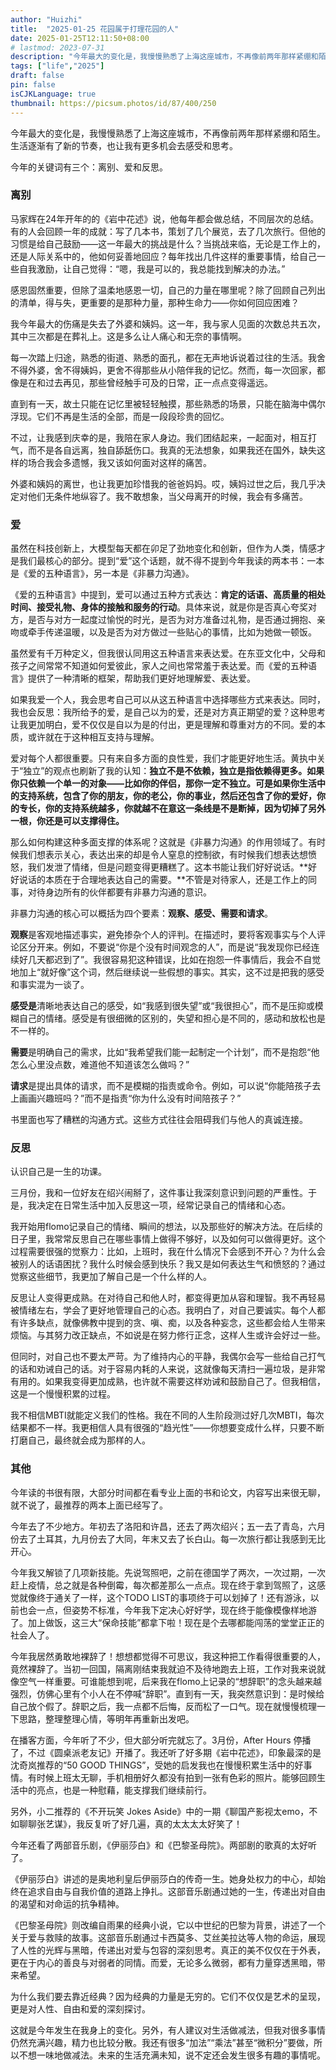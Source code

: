 ```yaml
---
author: "Huizhi"
title:  "2025-01-25 花园属于打理花园的人" 
date: 2025-01-25T12:11:50+08:00 
# lastmod: 2023-07-31
description: "今年最大的变化是，我慢慢熟悉了上海这座城市，不再像前两年那样紧绷和陌生。"
tags: ["life","2025"]
draft: false
pin: false
isCJKLanguage: true
thumbnail: https://picsum.photos/id/87/400/250
---
```

今年最大的变化是，我慢慢熟悉了上海这座城市，不再像前两年那样紧绷和陌生。生活逐渐有了新的节奏，也让我有更多机会去感受和思考。

今年的关键词有三个：离别、爱和反思。

### 离别

马家辉在24年开年的的《岩中花述》说，他每年都会做总结，不同层次的总结。有的人会回顾一年的成就：写了几本书，策划了几个展览，去了几次旅行。但他的习惯是给自己鼓励——这一年最大的挑战是什么？当挑战来临，无论是工作上的，还是人际关系中的，他如何妥善地回应？每年找出几件这样的重要事情，给自己一些自我激励，让自己觉得：“嗯，我是可以的，我总能找到解决的办法。”

感恩固然重要，但除了温柔地感恩一切，自己的力量在哪里呢？除了回顾自己列出的清单，得与失，更重要的是那种力量，那种生命力——你如何回应困难？

我今年最大的伤痛是失去了外婆和姨妈。这一年，我与家人见面的次数总共五次，其中三次都是在葬礼上。这是多么让人痛心和无奈的事情啊。

每一次踏上归途，熟悉的街道、熟悉的面孔，都在无声地诉说着过往的生活。我舍不得外婆，舍不得姨妈，更舍不得那些从小陪伴我的记忆。然而，每一次回家，都像是在和过去再见，那些曾经触手可及的日常，正一点点变得遥远。

直到有一天，故土只能在记忆里被轻轻触摸，那些熟悉的场景，只能在脑海中偶尔浮现。它们不再是生活的全部，而是一段段珍贵的回忆。

不过，让我感到庆幸的是，我陪在家人身边。我们团结起来，一起面对，相互打气，而不是各自远离，独自舔舐伤口。我真的无法想象，如果我还在国外，缺失这样的场合我会多遗憾，我又该如何面对这样的痛苦。

外婆和姨妈的离世，也让我更加珍惜我的爸爸妈妈。哎，姨妈过世之后，我几乎决定对他们无条件地纵容了。我不敢想象，当父母离开的时候，我会有多痛苦。

### 爱

虽然在科技创新上，大模型每天都在卯足了劲地变化和创新，但作为人类，情感才是我们最核心的部分。提到“爱”这个话题，就不得不提到今年我读的两本书：一本是《爱的五种语言》，另一本是《非暴力沟通》。

《爱的五种语言》中提到，爱可以通过五种方式表达：**肯定的话语、高质量的相处时间、接受礼物、身体的接触和服务的行动**。具体来说，就是你是否真心夸奖对方，是否与对方一起度过愉悦的时光，是否为对方准备过礼物，是否通过拥抱、亲吻或牵手传递温暖，以及是否为对方做过一些贴心的事情，比如为她做一顿饭。

虽然爱有千万种定义，但我很认同用这五种语言来表达爱。在东亚文化中，父母和孩子之间常常不知道如何爱彼此，家人之间也常常羞于表达爱。而《爱的五种语言》提供了一种清晰的框架，帮助我们更好地理解爱、表达爱。

如果我爱一个人，我会思考自己可以从这五种语言中选择哪些方式来表达。同时，我也会反思：我所给予的爱，是自己以为的爱，还是对方真正期望的爱？这种思考让我更加明白，爱不仅仅是自以为是的付出，更是理解和尊重对方的不同。爱的本质，或许就在于这种相互支持与理解。

爱对每个人都很重要。只有来自多方面的良性爱，我们才能更好地生活。黄执中关于“独立”的观点也刷新了我的认知：**独立不是不依赖，独立是指依赖得更多。如果你只依赖一个单一的对象——比如你的伴侣，那你一定不独立。可是如果你生活中的支持系统，包含了你的朋友，你的老公，你的事业，然后还包含了你的爱好，你的专长，你的支持系统越多，你就越不在意这一条线是不是断掉，因为切掉了另外一根，你还是可以支撑得住。**

那么如何构建这种多面支撑的体系呢？这就是《非暴力沟通》的作用领域了。有时候我们想表示关心，表达出来的却是令人窒息的控制欲，有时候我们想表达想愤怒，我们发泄了情绪，但是问题变得更糟糕了。这本书能让我们好好说话。**好好说话的本质在于合理地表达自己的需要。**不管是对待家人，还是工作上的同事，对待身边所有的伙伴都要有非暴力沟通的意识。

非暴力沟通的核心可以概括为四个要素：**观察、感受、需要和请求**。

**观察**是客观地描述事实，避免掺杂个人的评判。在描述时，要将客观事实与个人评论区分开来。例如，不要说“你是个没有时间观念的人”，而是说“我发现你已经连续好几天都迟到了”。我很容易犯这种错误，比如在抱怨一件事情后，我会不自觉地加上“就好像”这个词，然后继续说一些假想的事实。其实，这不过是把我的感受和事实混为一谈了。

**感受是**清晰地表达自己的感受，如“我感到很失望”或“我很担心”，而不是压抑或模糊自己的情绪。感受是有很细微的区别的，失望和担心是不同的，感动和放松也是不一样的。

**需要**是明确自己的需求，比如“我希望我们能一起制定一个计划”，而不是抱怨“他怎么心里没点数，难道他不知道该怎么做吗？”

**请求**是提出具体的请求，而不是模糊的指责或命令。例如，可以说“你能陪孩子去上画画兴趣班吗？”而不是指责“你为什么没有时间陪孩子？”

书里面也写了糟糕的沟通方式。这些方式往往会阻碍我们与他人的真诚连接。

### 反思

认识自己是一生的功课。

三月份，我和一位好友在绍兴闹掰了，这件事让我深刻意识到问题的严重性。于是，我决定在日常生活中加入反思这一项，经常记录自己的情绪和心态。

我开始用flomo记录自己的情绪、瞬间的想法，以及那些好的解决方法。在后续的日子里，我常常反思自己在哪些事情上做得不够好，以及如何可以做得更好。这个过程需要很强的觉察力：比如，上班时，我在什么情况下会感到不开心？为什么会被别人的话语困扰？我什么时候会感到快乐？我又是如何表达生气和愤怒的？通过觉察这些细节，我更加了解自己是一个什么样的人。

反思让人变得更成熟。在对待自己和他人时，都变得更加从容和理智。我不再轻易被情绪左右，学会了更好地管理自己的心态。我明白了，对自己要诚实。每个人都有许多缺点，就像佛教中提到的贪、嗔、痴，以及各种妄念，这些都会给人生带来烦恼。与其努力改正缺点，不如说是在努力修行正念，这样人生或许会好过一些。

但同时，对自己也不要太严苛。为了维持内心的平静，我偶尔会写一些给自己打气的话和劝诫自己的话。对于容易内耗的人来说，这就像每天清扫一遍垃圾，是非常有用的。如果我变得更加成熟，也许就不需要这样劝诫和鼓励自己了。但我相信，这是一个慢慢积累的过程。

我不相信MBTI就能定义我们的性格。我在不同的人生阶段测过好几次MBTI，每次结果都不一样。我更相信人具有很强的“趋光性”——你想要变成什么样，只要不断打磨自己，最终就会成为那样的人。

### 其他

今年读的书很有限，大部分时间都在看专业上面的书和论文，内容写出来很无聊，就不说了，最推荐的两本上面已经写了。

今年去了不少地方。年初去了洛阳和许昌，还去了两次绍兴；五一去了青岛，六月份去了土耳其，九月份去了大同，年末又去了长白山。每一次旅行都让我感到无比开心。

今年我又解锁了几项新技能。先说驾照吧，之前在德国学了两次，一次过期，一次赶上疫情，总之就是各种倒霉，每次都差那么一点点。现在终于拿到驾照了，这感觉就像终于通关了一样，这个TODO LIST的事项终于可以划掉了！还有游泳，以前也会一点，但姿势不标准，今年我下定决心好好学，现在终于能像模像样地游了。加上做饭，这三大“保命技能”都拿下啦！现在是个去哪都能闯荡的堂堂正正的社会人了。

今年我居然勇敢地裸辞了！想想都觉得不可思议，我这种把工作看得很重要的人，竟然裸辞了。当初一回国，隔离刚结束我就迫不及待地跑去上班，工作对我来说就像空气一样重要。可谁能想到呢，后来我在flomo上记录的“想辞职”的念头越来越强烈，仿佛心里有个小人在不停喊“辞职”。直到有一天，我突然意识到：是时候给自己放个假了。辞职之后，我一点都不后悔，反而松了一口气。现在就慢慢梳理一下思路，整理整理心情，等明年再重新出发吧。

在播客方面，今年听了不少，但大部分听完就忘了。3月份，After Hours 停播了，不过《圆桌派老友记》开播了。我还听了好多期《岩中花述》，印象最深的是沈奇岚推荐的“50 GOOD THINGS”，受她的启发我也在慢慢积累生活中的好事情。有时候上班太无聊，手机相册好久都没有拍到一张有色彩的照片。能够回顾生活中的亮点，也是一种慰藉，能支撑我们继续前行。

另外，小二推荐的《不开玩笑 Jokes Aside》中的一期《聊国产影视太emo，不如聊聊张艺谋》，我反复听了好几遍，真的太太太太好笑了！

今年还看了两部音乐剧，《伊丽莎白》和《巴黎圣母院》。两部剧的歌真的太好听了。

《伊丽莎白》讲述的是奥地利皇后伊丽莎白的传奇一生。她身处权力的中心，却始终在追求自由与自我价值的道路上挣扎。这部音乐剧通过她的一生，传递出对自由的渴望和对命运的抗争精神。

《巴黎圣母院》则改编自雨果的经典小说，它以中世纪的巴黎为背景，讲述了一个关于爱与救赎的故事。这部音乐剧通过卡西莫多、艾丝美拉达等人物的命运，展现了人性的光辉与黑暗，传递出对爱与包容的深刻思考。真正的美不仅仅在于外表，更在于内心的善良与对弱者的同情。而爱，无论多么微弱，都有力量穿透黑暗，带来希望。

为什么我们要去靠近经典？因为经典的力量是无穷的。它们不仅仅是艺术的呈现，更是对人性、自由和爱的深刻探讨。

这就是今年发生在我身上的变化。另外，有人建议对生活做减法，但我对很多事情仍然充满兴趣，精力也比较分散。我还有很多“加法”“乘法”甚至“微积分”要做，所以不想一味地做减法。未来的生活充满未知，说不定还会发生很多有趣的事情呢。